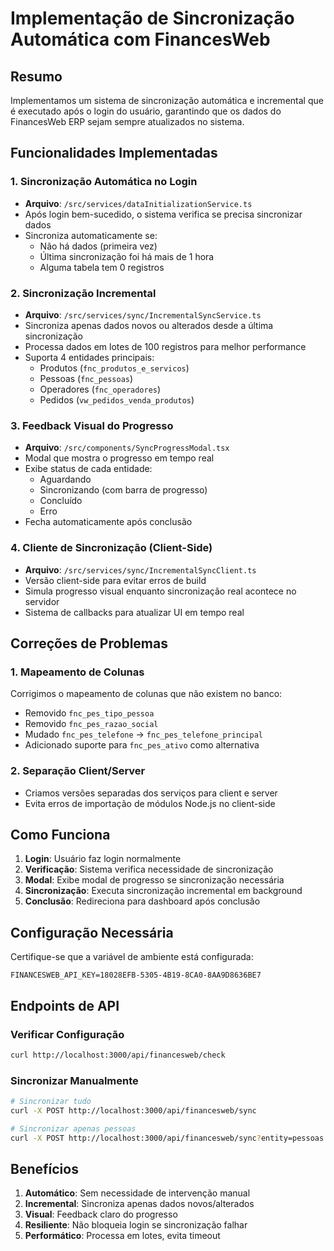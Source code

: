 # Implementação de Sincronização Automática com FinancesWeb

## Resumo

Implementamos um sistema de sincronização automática e incremental que é executado após o login do usuário, garantindo que os dados do FinancesWeb ERP sejam sempre atualizados no sistema.

## Funcionalidades Implementadas

### 1. Sincronização Automática no Login
- **Arquivo**: `/src/services/dataInitializationService.ts`
- Após login bem-sucedido, o sistema verifica se precisa sincronizar dados
- Sincroniza automaticamente se:
  - Não há dados (primeira vez)
  - Última sincronização foi há mais de 1 hora
  - Alguma tabela tem 0 registros

### 2. Sincronização Incremental
- **Arquivo**: `/src/services/sync/IncrementalSyncService.ts`
- Sincroniza apenas dados novos ou alterados desde a última sincronização
- Processa dados em lotes de 100 registros para melhor performance
- Suporta 4 entidades principais:
  - Produtos (`fnc_produtos_e_servicos`)
  - Pessoas (`fnc_pessoas`)
  - Operadores (`fnc_operadores`)
  - Pedidos (`vw_pedidos_venda_produtos`)

### 3. Feedback Visual do Progresso
- **Arquivo**: `/src/components/SyncProgressModal.tsx`
- Modal que mostra o progresso em tempo real
- Exibe status de cada entidade:
  - Aguardando
  - Sincronizando (com barra de progresso)
  - Concluído
  - Erro
- Fecha automaticamente após conclusão

### 4. Cliente de Sincronização (Client-Side)
- **Arquivo**: `/src/services/sync/IncrementalSyncClient.ts`
- Versão client-side para evitar erros de build
- Simula progresso visual enquanto sincronização real acontece no servidor
- Sistema de callbacks para atualizar UI em tempo real

## Correções de Problemas

### 1. Mapeamento de Colunas
Corrigimos o mapeamento de colunas que não existem no banco:
- Removido `fnc_pes_tipo_pessoa` 
- Removido `fnc_pes_razao_social`
- Mudado `fnc_pes_telefone` → `fnc_pes_telefone_principal`
- Adicionado suporte para `fnc_pes_ativo` como alternativa

### 2. Separação Client/Server
- Criamos versões separadas dos serviços para client e server
- Evita erros de importação de módulos Node.js no client-side

## Como Funciona

1. **Login**: Usuário faz login normalmente
2. **Verificação**: Sistema verifica necessidade de sincronização
3. **Modal**: Exibe modal de progresso se sincronização necessária
4. **Sincronização**: Executa sincronização incremental em background
5. **Conclusão**: Redireciona para dashboard após conclusão

## Configuração Necessária

Certifique-se que a variável de ambiente está configurada:
```env
FINANCESWEB_API_KEY=18028EFB-5305-4B19-8CA0-8AA9D8636BE7
```

## Endpoints de API

### Verificar Configuração
```bash
curl http://localhost:3000/api/financesweb/check
```

### Sincronizar Manualmente
```bash
# Sincronizar tudo
curl -X POST http://localhost:3000/api/financesweb/sync

# Sincronizar apenas pessoas
curl -X POST http://localhost:3000/api/financesweb/sync?entity=pessoas
```

## Benefícios

1. **Automático**: Sem necessidade de intervenção manual
2. **Incremental**: Sincroniza apenas dados novos/alterados
3. **Visual**: Feedback claro do progresso
4. **Resiliente**: Não bloqueia login se sincronização falhar
5. **Performático**: Processa em lotes, evita timeout